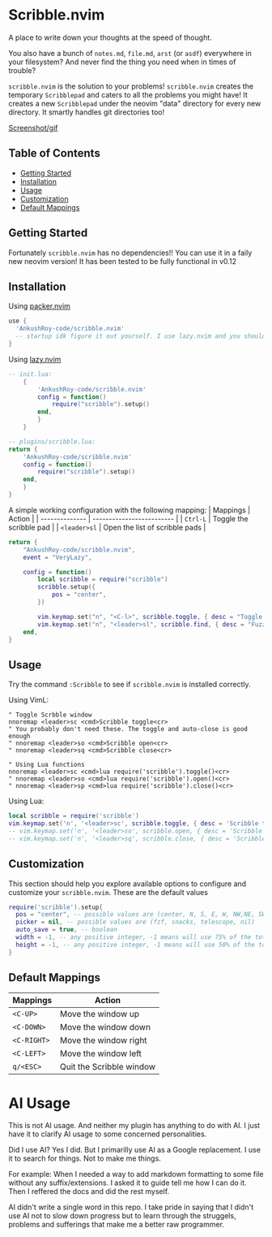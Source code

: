 # Scribble.nvim
A place to write down your thoughts at the speed of thought.

You also have a bunch of `notes.md`, `file.md`, `arst` (or `asdf`) everywhere
in your filesystem? And never find the thing you need when in times of trouble?

`scribble.nvim` is the solution to your problems! `scribble.nvim` creates the
temporary `Scribblepad` and caters to all the problems you might have! It creates
a new `Scribblepad` under the neovim "data" directory for every new directory. It
smartly handles git directories too!

[Screenshot/gif](dumbimageplaceholder.com)

## Table of Contents

- [Getting Started](#getting-started)
- [Installation](#installation)
- [Usage](#usage)
- [Customization](#customization)
- [Default Mappings](#default-mappings)

## Getting Started

Fortunately `scribble.nvim` has no dependencies!! You can use it in a faily new
neovim version! It has been tested to be fully functional in v0.12

## Installation

Using [packer.nvim](https://github.com/wbthomason/packer.nvim)

```lua
use {
  'AnkushRoy-code/scribble.nvim'
  -- startup idk figure it out yourself. I use lazy.nvim and you should too
}
```

Using [lazy.nvim](https://github.com/folke/lazy.nvim)

```lua
-- init.lua:
    {
        'AnkushRoy-code/scribble.nvim'
        config = function()
            require("scribble").setup()
        end,
        }
    }

-- plugins/scribble.lua:
return {
    'AnkushRoy-code/scribble.nvim'
    config = function()
        require("scribble").setup()
    end,
    }
}
```

A simple working configuration with the following mapping:
| Mappings       | Action                         |
| -------------- | -------------------------      |
| `Ctrl-L`       | Toggle the scribble pad        |
| `<leader>sl`   | Open the list of scribble pads |


```lua
return {
	"AnkushRoy-code/scribble.nvim",
	event = "VeryLazy",

	config = function()
		local scribble = require("scribble")
		scribble.setup({
			pos = "center",
		})

		vim.keymap.set("n", "<C-l>", scribble.toggle, { desc = "Toggle Scribble" })
		vim.keymap.set("n", "<leader>sl", scribble.find, { desc = "Fuzzy find scribble pads" })
	end,
}

```

## Usage

Try the command `:Scribble` to see if `scribble.nvim` is installed correctly.

Using VimL:

```viml
" Toggle Scrbble window
nnoremap <leader>sc <cmd>Scribble toggle<cr>
" You probably don't need these. The toggle and auto-close is good enough
" nnoremap <leader>so <cmd>Scribble open<cr>
" nnoremap <leader>sq <cmd>Scribble close<cr>

" Using Lua functions
nnoremap <leader>sc <cmd>lua require('scribble').toggle()<cr>
" nnoremap <leader>so <cmd>lua require('scribble').open()<cr>
" nnoremap <leader>sp <cmd>lua require('scribble').close()<cr>
```

Using Lua:

```lua
local scribble = require('scribble')
vim.keymap.set('n', '<leader>sc', scribble.toggle, { desc = 'Scribble toggle' })
-- vim.keymap.set('n', '<leader>so', scribble.open, { desc = 'Scribble open' })
-- vim.keymap.set('n', '<leader>sq', scribble.close, { desc = 'Scribble open' })
```


## Customization

This section should help you explore available options to configure and
customize your `scribble.nvim`. These are the default values


```lua
require('scribble').setup{
  pos = "center", -- possible values are (center, N, S, E, W, NW,NE, SW, SE)
  picker = nil, -- possible values are (fzf, snacks, telescope, nil)
  auto_save = true, -- boolean
  width = -1, -- any positive integer, -1 means will use 75% of the total width
  height = -1, -- any positive integer, -1 means will use 50% of the total height
}
```

## Default Mappings


| Mappings       | Action                    |
| -------------- | ------------------------- |
| `<C-UP>`       | Move the window up        |
| `<C-DOWN>`     | Move the window down      |
| `<C-RIGHT>`    | Move the window right     |
| `<C-LEFT>`     | Move the window left      |
| `q/<ESC>`      | Quit the Scribble window  |


# AI Usage

This is not AI usage. And neither my plugin has anything to do with AI. I just
have it to clarify AI usage to some concerned personalities.

Did I use AI? Yes I did. But I primarilly use AI as a Google replacement. I use
it to search for things. Not to make me things.

For example: When I needed a way to add markdown formatting to some file
without any suffix/extensions. I asked it to guide tell me how I can do it.
Then I reffered the docs and did the rest myself.

AI didn't write a single word in this repo. I take pride in saying that I
didn't use AI not to slow down progress but to learn through the struggels,
problems and sufferings that make me a better raw programmer.

